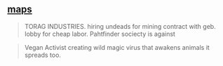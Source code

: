 ## [maps](https://ulisses-spiele.de/assets/document/17/WaechterderSchmiede-Handouts_5ec4.pdf?x21945) 
> TORAG INDUSTRIES. hiring undeads for mining contract with geb. lobby for cheap labor. Pahtfinder sociecty is against 

> Vegan Activist creating wild magic virus that awakens animals it spreads too.

>